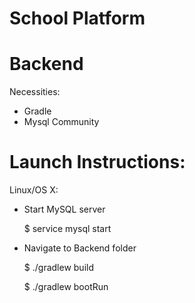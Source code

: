 # School Platform

# Backend

Necessities:
- Gradle
- Mysql Community

# Launch Instructions:

Linux/OS X:
- Start MySQL server

  $ service mysql start

- Navigate to Backend folder

  $ ./gradlew build

  $ ./gradlew bootRun

